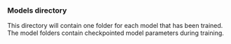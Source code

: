 ### Models directory

This directory will contain one folder for each model that has been trained. The model folders contain checkpointed model parameters during training.
